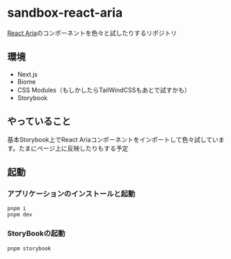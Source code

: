 # sandbox-react-aria


[React Aria](https://react-spectrum.adobe.com/react-aria/index.html)のコンポーネントを色々と試したりするリポジトリ

## 環境
- Next.js
- Biome
- CSS Modules（もしかしたらTailWindCSSもあとで試すかも）
- Storybook

## やっていること
基本Storybook上でReact Ariaコンポーネントをインポートして色々試しています。たまにページ上に反映したりもする予定

## 起動

### アプリケーションのインストールと起動

```shell
pnpm i
pnpm dev
```

### StoryBookの起動

```shell
pnpm storybook
```
